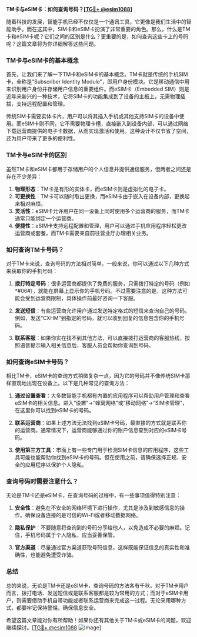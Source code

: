 **TM卡与eSIM卡：如何查询号码？[[TG💪+ @esim1088](https://t.me/s/esim1088)]**

随着科技的发展，智能手机已经不仅仅是一个通讯工具，它更像是我们生活中的智能助手。而在这其中，SIM卡和eSIM卡扮演了非常重要的角色。那么，什么是TM卡和eSIM卡呢？它们之间的区别是什么？更重要的是，如何查询这些卡上的号码呢？这篇文章将为你详细解答这些问题。

### TM卡与eSIM卡的基本概念

首先，让我们来了解一下TM卡和eSIM卡的基本概念。TM卡就是传统的手机SIM卡，全称是“Subscriber Identity Module”，即用户身份模块。它是移动通信中用来识别用户身份并存储用户信息的重要组件。而eSIM卡（Embedded SIM）则是近年来新兴的一种技术，它将SIM卡的功能集成到了设备的主板上，无需物理插拔，支持远程配置和管理。

传统SIM卡需要实体卡片，用户可以将其插入手机或其他支持SIM卡的设备中使用。而eSIM卡则不同，它不需要物理卡槽，直接嵌入到设备内部，可以通过网络下载运营商提供的电子卡数据，从而实现激活和使用。这种设计不仅节省了空间，还为用户带来了更多的便利性。

### TM卡与eSIM卡的区别

虽然TM卡和eSIM卡都用于存储用户的个人信息并提供通信服务，但两者之间还是存在不少差异：

1. **物理形态**：TM卡是有形的实体卡，而eSIM卡则是虚拟化的电子卡。
2. **可更换性**：TM卡可以随时取出更换，而eSIM卡由于嵌入在设备内部，更换起来相对麻烦。
3. **灵活性**：eSIM卡允许用户在同一设备上同时使用多个运营商的服务，而TM卡通常只能绑定一个运营商。
4. **便捷性**：eSIM卡支持远程配置和管理，用户可以通过手机应用程序轻松更改运营商或套餐，而TM卡需要亲自前往营业厅办理相关业务。

### 如何查询TM卡号码？

对于TM卡来说，查询号码的方法相对简单。一般来说，你可以通过以下几种方式来获取你的手机号码：

1. **拨打特定号码**：很多运营商都提供了免费的服务，只需拨打特定的号码（例如*#06#），就能在屏幕上显示你的手机号码。不过需要注意的是，这种方法可能会受到运营商限制，具体操作前最好咨询一下客服。

2. **发送短信**：有些运营商允许用户通过发送特定格式的短信来查询自己的号码。例如，发送“CXHM”到指定的号码，就可以收到回复的信息包含你的手机号码。

3. **联系客服**：如果你实在找不到其他方法，可以直接拨打运营商的客服热线，按照语音提示输入相关信息后，客服人员会帮助你查询到号码。

### 如何查询eSIM卡号码？

相比TM卡，eSIM卡的查询方式稍微复杂一点，因为它的号码并不像传统SIM卡那样直观地出现在设备上。以下是几种常见的查询方法：

1. **通过设置查看**：大多数智能手机都有内置的应用程序可以帮助用户管理和查看eSIM卡的相关信息。进入“设置”->“蜂窝网络”或“移动网络”->“SIM卡管理”，在这里你可以找到eSIM卡的号码。

2. **联系运营商**：如果上述方法无法找到eSIM卡号码，最直接的方式就是联系你的运营商。通常情况下，运营商能够通过你的账户信息查到对应的eSIM卡号码。

3. **使用第三方工具**：市面上有一些专门用于检测SIM卡信息的应用程序，这些工具可能也能帮助你找到eSIM卡的号码。但在使用之前，请确保选择正规、安全的应用程序以保护个人隐私。

### 查询号码时需要注意什么？

无论是TM卡还是eSIM卡，在查询号码的过程中，有一些事项值得特别注意：

1. **安全性**：避免在不安全的网络环境下进行操作，尤其是涉及到敏感信息的操作。确保设备连接的是可信的Wi-Fi或者移动数据网络。

2. **隐私保护**：不要随意将查询到的号码分享给他人，以免造成不必要的麻烦。记住，手机号码属于个人隐私，应当妥善保管。

3. **官方渠道**：尽量通过官方渠道获取号码信息，这样既能保证信息的真实性和准确性，也能避免遭受诈骗。

### 总结

总的来说，无论是TM卡还是eSIM卡，查询号码的方法各有千秋。对于TM卡用户而言，拨打电话、发送短信或是联系客服都是较为常用的方式；而对于eSIM卡用户，则需要借助手机自带功能或者联系运营商来完成这一过程。无论采用哪种方式，都要牢记保持警惕，确保信息安全。

希望这篇文章能对你有所帮助！如果你还有其他关于TM卡或eSIM卡的问题，欢迎继续探讨。[[TG💪+ @esim1088](https://t.me/s/esim1088) ![Image](https://i.postimg.cc/4NQfJmqS/Snipaste-2025-05-13-00-14-12.png)]